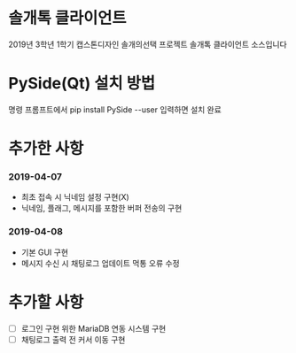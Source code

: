 # 솔개톡 클라이언트
2019년 3학년 1학기 캡스톤디자인 솔개의선택
프로젝트 솔개톡 클라이언트 소스입니다

# PySide(Qt) 설치 방법
명령 프롬프트에서 pip install PySide --user 입력하면 설치 완료

# 추가한 사항
### 2019-04-07
- 최초 접속 시 닉네임 설정 구현(X)
- 닉네임, 플래그, 메시지를 포함한 버퍼 전송의 구현

### 2019-04-08
- 기본 GUI 구현
- 메시지 수신 시 채팅로그 업데이트 먹통 오류 수정

# 추가할 사항
- [ ] 로그인 구현 위한 MariaDB 연동 시스템 구현
- [ ] 채팅로그 출력 전 커서 이동 구현
